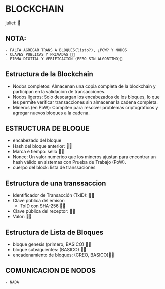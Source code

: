 # BLOCKCHAIN 

juliet: 🌸

## NOTA:
    - FALTA AGREGAR TRANS A BLOQUES(listo?), ¿POW? Y NODOS
    - CLAVES PUBLICAS Y PRIVADAS 🌸✅
    - FIRMA DIGITAL Y VERIFICACION (PERO SIN ALGORITMO)🌸 

## Estructura de la Blockchain

- Nodos completos: Almacenan una copia completa de la blockchain y participan en la
validación de transacciones.
- Nodos ligeros: Solo descargan los encabezados de los bloques, lo que les permite verificar
transacciones sin almacenar la cadena completa.
- Mineros (en PoW): Compiten para resolver problemas criptográficos y agregar nuevos
bloques a la cadena.

## ESTRUCTURA DE BLOQUE

- encabezado del bloque 
- Hash del bloque anterior: 🌸✅
- Marca e tiempo: sello 🌸✅
- Nonce: Un valor numérico que los mineros ajustan para encontrar un hash válido
  en sistemas con Prueba de Trabajo (PoW).
- cuerpo del block: lista de transsaciones

## Estructura de una transsaccion

- Identificador de Transacción (TxID):  🌸✅
- Clave pública del emisor: 
  - TxID con SHA-256 🌸✅
- Clave pública del receptor: 🌸✅
- Valor:  🌸✅

## Estructura de Lista de Bloques

- bloque genesis (primero, BASICO) 🌸✅
- bloque subsiguientes: (BASICO) 🌸✅
- encadenamiento de bloques: (CREO, BASICO)🌸✅

## COMUNICACION DE NODOS
    - NADA 